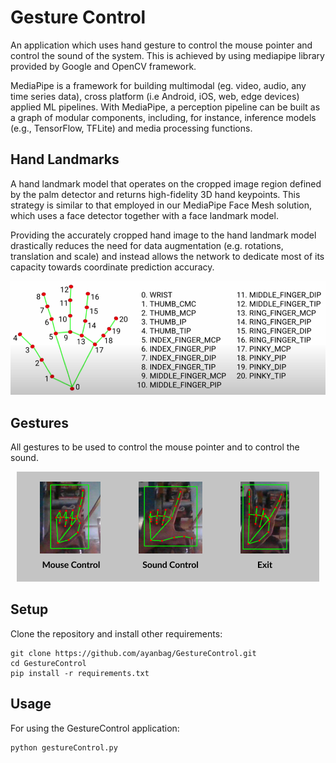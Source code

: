 # Gesture Control

An application which uses hand gesture to control the mouse pointer and control the sound of the system. This is achieved by using mediapipe library provided by Google and OpenCV framework.

MediaPipe is a framework for building multimodal (eg. video, audio, any time series data), cross platform (i.e Android, iOS, web, edge devices) applied ML pipelines. With MediaPipe, a perception pipeline can be built as a graph of modular components, including, for instance, inference models (e.g., TensorFlow, TFLite) and media processing functions.

## Hand Landmarks

A hand landmark model that operates on the cropped image region defined by the palm detector and returns high-fidelity 3D hand keypoints. This strategy is similar to that employed in our MediaPipe Face Mesh solution, which uses a face detector together with a face landmark model.

Providing the accurately cropped hand image to the hand landmark model drastically reduces the need for data augmentation (e.g. rotations, translation and scale) and instead allows the network to dedicate most of its capacity towards coordinate prediction accuracy. 

    

<center><img src="images/hand_landmark.png" alt="centered image"> </center>

## Gestures

All gestures to be used to control the mouse pointer and to control the sound.

<center><img src="images/sound_control.png" alt="centered image"> </center>



## Setup

Clone the repository and install other requirements:

```
git clone https://github.com/ayanbag/GestureControl.git
cd GestureControl
pip install -r requirements.txt
```


## Usage
For using the GestureControl application:
```
python gestureControl.py
```